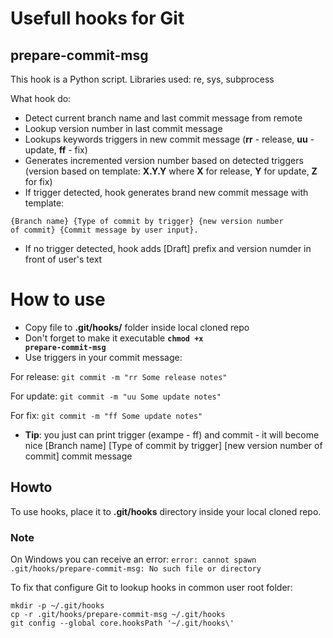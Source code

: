 # Usefull hooks for Git

## prepare-commit-msg
This hook is a Python script. Libraries used: re, sys, subprocess

What hook do:
- Detect current branch name and last commit message from remote
- Lookup version number in last commit message
- Lookups keywords triggers in new commit message (**rr** - release, **uu** - update, **ff** - fix)
- Generates incremented version number based on detected triggers (version based on template: **X.Y.Y** where **X** for release, **Y** for update, **Z** for fix)
- If trigger detected, hook generates brand new commit message with template:

<code>{Branch name} {Type of commit by trigger} {new version number of commit} {Commit message by user input}.</code>

- If no trigger detected, hook adds [Draft] prefix and version numder in front of user's text

# How to use
- Copy file to **.git/hooks/** folder inside local cloned repo
- Don't forget to make it executable **<code>chmod +x prepare-commit-msg</code>**
- Use triggers in your commit message:

For release: <code>git commit -m "rr Some release notes"</code>

For update: <code>git commit -m "uu Some update notes"</code>

For fix: <code>git commit -m "ff Some update notes"</code>

- **Tip**: you just can print trigger (exampe - ff) and commit - it will become nice [Branch name] [Type of commit by trigger] [new version number of commit] commit message

## Howto

To use hooks, place it to **.git/hooks** directory inside your local cloned repo.

### Note
On Windows you can receive an error: <code>error: cannot spawn .git/hooks/prepare-commit-msg: No such file or directory</code>

To fix that configure Git to lookup hooks in common user root folder: 

```
mkdir -p ~/.git/hooks
cp -r .git/hooks/prepare-commit-msg ~/.git/hooks
git config --global core.hooksPath '~/.git/hooks\'
```